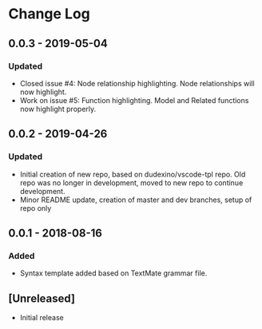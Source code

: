 # Change Log

## 0.0.3 - 2019-05-04
### Updated
- Closed issue #4: Node relationship highlighting. Node relationships will now highlight.
- Work on issue #5: Function highlighting. Model and Related functions now highlight properly.

## 0.0.2 - 2019-04-26
### Updated
 - Initial creation of new repo, based on dudexino/vscode-tpl repo. Old repo was no longer in development, moved to new repo to continue development.
 - Minor README update, creation of master and dev branches, setup of repo only

## 0.0.1 - 2018-08-16
### Added
- Syntax template added based on TextMate grammar file.

## [Unreleased]
- Initial release
